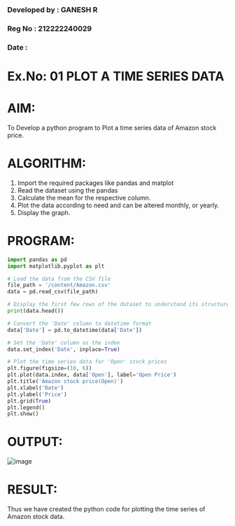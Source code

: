 ### Developed by : GANESH R
### Reg No : 212222240029
### Date :

# Ex.No: 01 PLOT A TIME SERIES DATA
# AIM:
To Develop a python program to Plot a time series data of Amazon stock price.
# ALGORITHM:
1. Import the required packages like pandas and matplot
2. Read the dataset using the pandas
3. Calculate the mean for the respective column.
4. Plot the data according to need and can be altered monthly, or yearly.
5. Display the graph.
# PROGRAM:
```py
import pandas as pd
import matplotlib.pyplot as plt

# Load the data from the CSV file
file_path = '/content/Amazon.csv'
data = pd.read_csv(file_path)

# Display the first few rows of the dataset to understand its structure
print(data.head())

# Convert the 'Date' column to datetime format
data['Date'] = pd.to_datetime(data['Date'])

# Set the 'Date' column as the index
data.set_index('Date', inplace=True)

# Plot the time series data for 'Open' stock prices
plt.figure(figsize=(10, 6))
plt.plot(data.index, data['Open'], label='Open Price')
plt.title('Amazon stock price(Open)')
plt.xlabel('Date')
plt.ylabel('Price')
plt.grid(True)
plt.legend()
plt.show()
```
# OUTPUT:

![image](https://github.com/user-attachments/assets/4dbb4732-779e-4035-bee4-4a6b56ec9ef7)


# RESULT:
Thus we have created the python code for plotting the time series of Amazon stock data.
